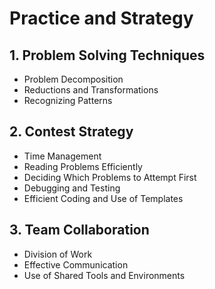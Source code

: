 # Practice and Strategy

## 1. Problem Solving Techniques
- Problem Decomposition
- Reductions and Transformations
- Recognizing Patterns

## 2. Contest Strategy
- Time Management
- Reading Problems Efficiently
- Deciding Which Problems to Attempt First
- Debugging and Testing
- Efficient Coding and Use of Templates

## 3. Team Collaboration
- Division of Work
- Effective Communication
- Use of Shared Tools and Environments
